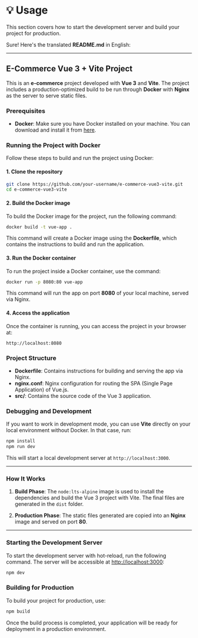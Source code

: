 # 💡 Usage

This section covers how to start the development server and build your project for production.

Sure! Here's the translated **README.md** in English:

---

## E-Commerce Vue 3 + Vite Project

This is an **e-commerce** project developed with **Vue 3** and **Vite**. The project includes a production-optimized build to be run through **Docker** with **Nginx** as the server to serve static files.

### Prerequisites

- **Docker**: Make sure you have Docker installed on your machine. You can download and install it from [here](https://www.docker.com/get-started).

### Running the Project with Docker

Follow these steps to build and run the project using Docker:

#### 1. Clone the repository

```bash
git clone https://github.com/your-username/e-commerce-vue3-vite.git
cd e-commerce-vue3-vite
```

#### 2. Build the Docker image

To build the Docker image for the project, run the following command:

```bash
docker build -t vue-app .
```

This command will create a Docker image using the **Dockerfile**, which contains the instructions to build and run the application.

#### 3. Run the Docker container

To run the project inside a Docker container, use the command:

```bash
docker run -p 8080:80 vue-app
```

This command will run the app on port **8080** of your local machine, served via Nginx.

#### 4. Access the application

Once the container is running, you can access the project in your browser at:

```
http://localhost:8080
```

### Project Structure

- **Dockerfile**: Contains instructions for building and serving the app via Nginx.
- **nginx.conf**: Nginx configuration for routing the SPA (Single Page Application) of Vue.js.
- **src/**: Contains the source code of the Vue 3 application.

### Debugging and Development

If you want to work in development mode, you can use **Vite** directly on your local environment without Docker. In that case, run:

```bash
npm install
npm run dev
```

This will start a local development server at `http://localhost:3000`.

---

### How It Works

1. **Build Phase**: The `node:lts-alpine` image is used to install the dependencies and build the Vue 3 project with Vite. The final files are generated in the `dist` folder.

2. **Production Phase**: The static files generated are copied into an **Nginx** image and served on port **80**.

---

### Starting the Development Server

To start the development server with hot-reload, run the following command. The server will be accessible at [http://localhost:3000](http://localhost:3000):

```bash
npm dev
```


### Building for Production

To build your project for production, use:

```bash
npm build
```


Once the build process is completed, your application will be ready for deployment in a production environment.


